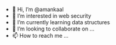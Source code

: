 - 👋 Hi, I’m @amankaal
- 👀 I’m interested in web security
- 🌱 I’m currently learning data structures
- 💞️ I’m looking to collaborate on ...
- 📫 How to reach me ...

<!---
amankaal/amankaal is a ✨ special ✨ repository because its `README.md` (this file) appears on your GitHub profile.
You can click the Preview link to take a look at your changes.
--->
